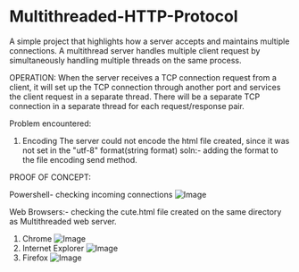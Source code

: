 # Multithreaded-HTTP-Protocol
A simple project that highlights how a server accepts and maintains multiple connections. 
A multithread server handles multiple client request by simultaneously handling multiple threads on the same process.

OPERATION:
When the server receives a TCP connection
request from a client, it will set up the TCP connection through another port and services the client
request in a separate thread. There will be a separate TCP connection in a separate thread for each
request/response pair.


Problem encountered:
1. Encoding
   The server could not encode the html file created, since it was not set in the "utf-8" format(string format)
 soln:- adding the format to the file encoding send method.

 PROOF OF CONCEPT:
 
 Powershell- checking incoming connections
    ![Image](https://github.com/user-attachments/assets/372a2427-c64d-45da-a80e-29bdff939154)

 Web Browsers:- checking the cute.html file created on the same directory as Multithreaded web server.
 1. Chrome
    ![Image](https://github.com/user-attachments/assets/a6168cea-b18a-4557-a9ca-3941c6411552)
 3. Internet Explorer
    ![Image](https://github.com/user-attachments/assets/58167d58-e38c-4a09-8b55-b665f40567eb)
 5. Firefox
    ![Image](https://github.com/user-attachments/assets/2bbadd2b-d69b-49fa-9544-13293add5666)
